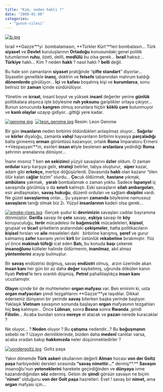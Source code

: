 ```yaml
---
title: "Kim, neden haklı ?"
date: "2009-01-08"
categories: 
  - "gunun-cilesi"
---
```


[![b.jpg](/uploads/2009/01/b.jpg)](/uploads/2009/01/b.jpg "b.jpg")

İsrail **Gazze’**yi  bombalamasın, **Türkler Kürt'**leri bombalasın… Türk **siyaset** ve **Devlet** kuruluşlarının **Ortadoğu** konusundaki genel politik tutumlarının **ruhu**, özeti, delili, **medlûlü** bu olsa gerek… **İsrail** haksız… **Türkiye** haklı… Kim ? neden **haklı** ? nasıl haklı ? **belli** değil.

Bu hale son zamanların **siyaset** pratiğinde “**çifte standart**” diyorlar… Siyasetin genellikle **inanç**, doktrin ve **felsefe** tabanından mahrum kaldığı **dönemlerde** görülüyor… **İçi** ve **kafası** boşalmış kişi ve **kurumlarca**, sonu belirsiz bir **zaman** içinde sürdürülüyor. 

Yönetim ve **icraat**, insanî boyut ve yüksek **insanî** değerler yerine **günlük** politikalara alışınca işte böylesine **ruh yoksunu** gariplikler ortaya çıkıyor… Bunun sonucunda **kangren** olmuş sorunlara hiçbir **köklü çare** bulunmuyor ve **kanlı olaylar** uzayıp gidiyor…gittiği yere kadar.[](/uploads/2009/01/gerome-2.jpg "gerome.jpg")[](/uploads/2009/01/gerome-2.jpg "gerome.jpg")

[![gerome.jpg](/uploads/2009/01/gerome-2.jpg)](/uploads/2009/01/gerome-2.jpg "gerome.jpg")  [![leon_gerome.jpg](/uploads/2009/01/leon_gerome.jpg)](/uploads/2009/01/leon_gerome.jpg "leon_gerome.jpg") Resim: Leon Gerome

Bir gün **insanların** neden birbirini öldürdükleri anlaşılmaz oluyor… **Sağırla**r ve **körler** diyaloğu, zamanla **vahşî** hayvanların birbirini kıyasıya **parçaladığı**  balta girmemiş **orman** görüntüsü kazanıyor, ortalık **Roma** İmparatoru Ermeni **Vespasyan’**ın, esirleri **insan e**tiyle beslenen **arslanlara** yedirdiği **Roma** şehrinin arenalarına dönüyor…

İnanır mısınız ? ben **on sekizinci** yüzyıl savaşlarını **özler** oldum. O zaman **ordular** karşı karşıya gelir, **strateji** belirler, tabya oluşturur,  **siper** kazar, adam gibi **erkekçe,** mertçe döğüşürlerdi. Davasında **haklı** olan kazanır “ölen ölür kalan s**ağlar** bizim” olurdu… **Ço**cuk öldürmek, **hastane** yıkmak, **ambülans** yakmak,  **yaralı** bombalamak o zaman yoktu. Sadece **İspanyol** iç savaşında görülmüş o da **sınırlı** kalmıştı. Eski savaşların **silah ambargoları**, esir andlaşmaları, **savaş hukuğu**, düzenli orduları ve sağlam **disiplini** vardı. Ne güzel **savaşlarmış** onlar… Şu yaşanan **zamanda** böylesine namussuz **savaşların** tanığı olmak biz 2ı. Yüzyıl **insanlarının** kaderi olsa gerek…

[![smoke-rises.jpg](/uploads/2009/01/smoke-rises.jpg)](/uploads/2009/01/smoke-rises.jpg "smoke-rises.jpg")  Gerçek şudur ki **devrimizin** savaşları cadılar bayramına dönmüştür. **Gerilla** savaşı ile **çete** savaşı, **eşkiya** savaşı ile **köy** koruyuculuğu, **terör** mücadelesi ile **bağımsızlık** mücadeleleri, **kişisel**, grupsal ve **ticarî** şirketlerin aralarındaki **çekişmeler**, hatta politikacıların **kişisel** hırsları ve **aile** meseleleri dahi   birbirine karışmış, **şeref** ve gurur kalmamış **zafer** kavramı yerini **kirli** bir üstünlük **rekabetine** bırakmıştır. Yüz yıl önce **makinalı tüfeği** icat eden **Batı,** bu konuda **başı** çekerek **insanoğlunu** kütleler halinde öldürmenin, **inanılmaz**, akıl almaz **yöntemlerini** arayıp bulmuştur.

Bir **savaş** endüstrisi doğmuş, savaş **endüstri** olmuş,  arzın üzerinde akan **insan kanı** her gün bir az daha **değer** kaybetmiş, uğrunda dökülen kanın fiyatı **Petrol**’le ters orantılı düşmüş. **Petrol** pahallılaştıkça **insan kanı** ucuzlamıştır.

**Olayın** içinde bir de muhtemelen **organ mafyası** var. Ben eminim ki, usta **organ mafyacıları** şimdi tezgahlarını **Gazze’**ye taşıdılar. Dikkat ederseniz dünyanın bir yerinde **savaş** biterken başka yerinde başlıyor. Yaklaşık **Vietnam** savaşının sonunda başlayan **organ** mafyasının tezgahları hiç **boş** kalmıyor… Önce **Lübnan**, sonra **Bosna** sonra **Rwanda** ,şimdi **Filistin**… Acaba bundan sonra **nereye** el atacak ve **pazarı** nerede kuracaklar ?  

Ne oluyor… ? **Neden** oluyor ? Bu **çatışma** nedendir…? Bu **boğuşmanın**  sebebi ne ? Uzayın derinliklerinde, bizden daha **medenî** canlılar varsa, acaba oradan bakıp **hakkımızda** neler düşünmektedirler ?

[![vondergoltz.jpg](/uploads/2009/01/vondergoltz.jpg)](/uploads/2009/01/vondergoltz.jpg "vondergoltz.jpg")  Goltz paşa

Yakın dönemde **Türk askeri** okullarının değerli **Alman** hocası **von der Goltz paşa** harbiyedeki dersleri sırasında **“savaş nimettir…”** dermiş**.** **Savaşın** insanoğlu’nun **yeteneklerini** harekete geçirdiğinden ve **dünyaya** ivme kazandırdığından **söz** edermiş. Gelsin de **şimdi** görsün savaşın ne biçim “**nimet**” olduğunu **von der Golt paşa** hazretleri. Evet ! savaş bir **nimet,** ama **organ** mafyası için…
